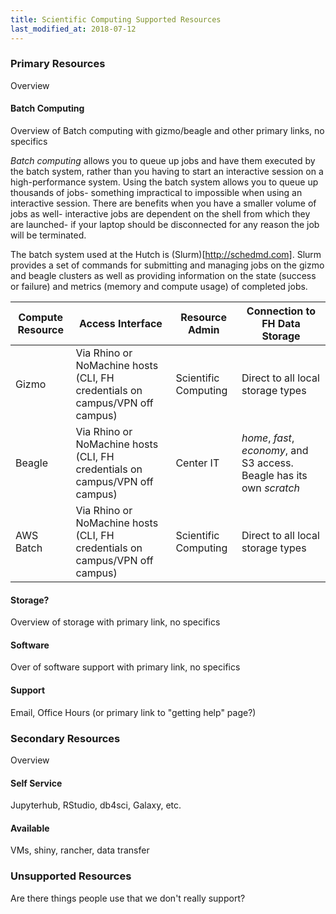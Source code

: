 ```yaml
---
title: Scientific Computing Supported Resources
last_modified_at: 2018-07-12
---
```


### Primary Resources
Overview
#### Batch Computing
Overview of Batch computing with gizmo/beagle and other primary links, no specifics

_Batch computing_ allows you to queue up jobs and have them executed by the batch system, rather than you having to start an interactive session on a high-performance system.  Using the batch system allows you to queue up thousands of jobs- something impractical to impossible when using an interactive session.  There are benefits when you have a smaller volume of jobs as well- interactive jobs are dependent on the shell from which they are launched- if your laptop should be disconnected for any reason the job will be terminated.

The batch system used at the Hutch is (Slurm)[http://schedmd.com].  Slurm provides a set of commands for submitting and managing jobs on the gizmo and beagle clusters as well as providing information on the state (success or failure) and metrics (memory and compute usage) of completed jobs.

Compute Resource | Access Interface | Resource Admin | Connection to FH Data Storage
--- | --- | --- | ---
Gizmo | Via Rhino or NoMachine hosts (CLI, FH credentials on campus/VPN off campus) | Scientific Computing | Direct to all local storage types
Beagle | Via Rhino or NoMachine hosts (CLI, FH credentials on campus/VPN off campus) | Center IT | _home_, _fast_, _economy_, and S3 access. Beagle has its own _scratch_
AWS Batch | Via Rhino or NoMachine hosts (CLI, FH credentials on campus/VPN off campus) | Scientific Computing |Direct to all local storage types

#### Storage?
Overview of storage with primary link, no specifics
#### Software
Over of software support with primary link, no specifics
#### Support
Email, Office Hours (or primary link to "getting help" page?)

### Secondary Resources
Overview
#### Self Service
Jupyterhub, RStudio, db4sci, Galaxy, etc.
#### Available
VMs, shiny, rancher, data transfer

### Unsupported Resources
Are there things people use that we don't really support?

